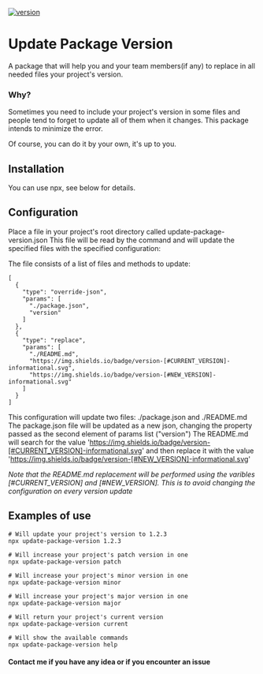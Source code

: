 [![version](https://img.shields.io/badge/version-0.1.0-informational.svg)](https://github.com/pablop94/update-package-version)

# Update Package Version

A package that will help you and your team members(if any) to replace in all needed files your project's version. 

### Why?
Sometimes you need to include your project's version in some files and people tend to forget to update all of them when it changes. This package intends to minimize the error. 

Of course, you can do it by your own, it's up to you.

## Installation
You can use npx, see below for details.

## Configuration
Place a file in your project's root directory called update-package-version.json
This file will be read by the command and will update the specified files with the specified configuration:

The file consists of a list of files and methods to update:
```
[
  {
    "type": "override-json",
    "params": [
      "./package.json",
      "version"
    ]
  },
  {
    "type": "replace",
    "params": [
      "./README.md",
      "https://img.shields.io/badge/version-[#CURRENT_VERSION]-informational.svg",
      "https://img.shields.io/badge/version-[#NEW_VERSION]-informational.svg"
    ]
  }
]
```
This configuration will update two files: ./package.json and ./README.md
The package.json file will be updated as a new json, changing the property passed as the second element of params list ("version")
The README.md will search for the value 'https://img.shields.io/badge/version-[#CURRENT_VERSION]-informational.svg' and then replace it with the value 'https://img.shields.io/badge/version-[#NEW_VERSION]-informational.svg'

*Note that the README.md replacement will be performed using the varibles [#CURRENT_VERSION] and [#NEW_VERSION]. This is to avoid changing the configuration on every version update*

## Examples of use
```
# Will update your project's version to 1.2.3
npx update-package-version 1.2.3
```

```
# Will increase your project's patch version in one
npx update-package-version patch
```

```
# Will increase your project's minor version in one
npx update-package-version minor
```

```
# Will increase your project's major version in one
npx update-package-version major
```

```
# Will return your project's current version
npx update-package-version current
```

```
# Will show the available commands
npx update-package-version help
```

#### Contact me if you have any idea or if you encounter an issue